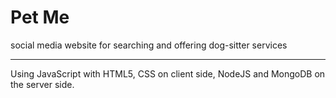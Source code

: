 # Pet Me
social media website for searching and offering dog-sitter services
*****
Using JavaScript with HTML5, CSS on client side, NodeJS and MongoDB on the server side.
